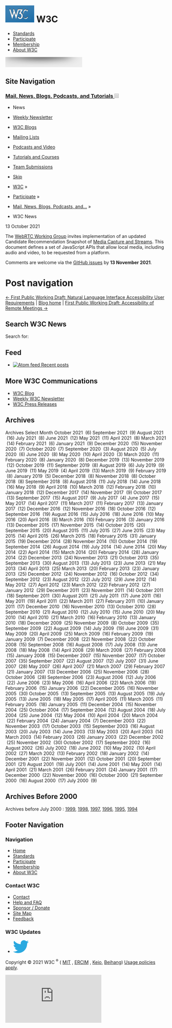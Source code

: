 [<img src="/2008/site/images/logo-w3c-mobile-lg" alt="W3C" width="90" height="53" />](/) <span class="alt-logo">W3C</span>
==========================================================================================================================

-   [Standards](/standards/)
-   [Participate](/participate/)
-   [Membership](/Consortium/membership)
-   [About W3C](/Consortium/)

<img src="/2008/site/images/logo-shadow" height="32" />

Site Navigation
---------------

### <span class="ribbon">[Mail, News, Blogs, Podcasts, and Tutorials <img src="/2008/site/images/header-link" alt="Header link" class="header-link" width="13" height="13" />](/participate/discussion.html "Up to Mail, News, Blogs, Podcasts, and Tutorials")</span>

-   <span class="current">News</span>
-   [Weekly Newsletter](/News/Public/)
-   [W3C Blogs](/blog/)
-   [Mailing Lists](/Mail/)
-   [Podcasts and Video](/participate/podcastsvideo.html)
-   [Tutorials and Courses](/2002/03/tutorials.html)
-   [Team Submissions](/TeamSubmission/)

-   [Skip](#w3c_content_body "Skip to content (e.g., when browsing via audio)")
-   [W3C](/) <span class="cr">»</span> 
-   [Participate](/participate/) <span class="cr">»</span> 
-   [Mail, News, Blogs, Podcasts, and…](/participate/discussion.html) <span class="cr">»</span> 
-   W3C News

<span class="date">13 October 2021</span>

The [WebRTC Working Group](https://www.w3.org/groups/wg/webrtc) invites implementation of an updated Candidate Recommendation Snapshot of [Media Capture and Streams](https://www.w3.org/TR/2021/CR-mediacapture-streams-20211013/). This document defines a set of JavaScript APIs that allow local media, including audio and video, to be requested from a platform.

Comments are welcome via the [GitHub issues](https://github.com/w3c/mediacapture-main/issues/) by **13 November 2021**.

Post navigation
===============

[<span class="meta-nav">←</span> First Public Working Draft: Natural Language Interface Accessibility User Requirements](https://www.w3.org/blog/news/archives/9275) | [Blog home](/blog/) | [First Public Working Draft: Accessibility of Remote Meetings <span class="meta-nav">→</span>](https://www.w3.org/blog/news/archives/9286)

Search W3C News
---------------

<span class="screen-reader-text">Search for:</span>

Feed
----

-   <a href="/blog/news/feed/" class="feedlink"><img src="/QA/2007/04/feed_icon" alt="Atom feed" width="12" height="12" /> Recent posts</a>

More W3C Communications
-----------------------

-   [W3C Blog](/blog/)
-   [Weekly W3C Newsletter](/News/Public/)
-   [W3C Press Releases](/Press/)

Archives
--------

Archives Select Month October 2021  (6) September 2021  (9) August 2021  (16) July 2021  (8) June 2021  (12) May 2021  (11) April 2021  (8) March 2021  (14) February 2021  (6) January 2021  (9) December 2020  (15) November 2020  (7) October 2020  (7) September 2020  (3) August 2020  (5) July 2020  (6) June 2020  (8) May 2020  (10) April 2020  (3) March 2020  (11) February 2020  (8) January 2020  (8) December 2019  (13) November 2019  (12) October 2019  (11) September 2019  (8) August 2019  (6) July 2019  (9) June 2019  (11) May 2019  (4) April 2019  (13) March 2019  (9) February 2019  (8) January 2019  (5) December 2018  (8) November 2018  (8) October 2018  (8) September 2018  (8) August 2018  (11) July 2018  (14) June 2018  (16) May 2018  (9) April 2018  (10) March 2018  (12) February 2018  (10) January 2018  (12) December 2017  (14) November 2017  (9) October 2017  (13) September 2017  (15) August 2017  (9) July 2017  (4) June 2017  (15) May 2017  (14) April 2017  (11) March 2017  (11) February 2017  (13) January 2017  (12) December 2016  (12) November 2016  (18) October 2016  (12) September 2016  (19) August 2016  (15) July 2016  (18) June 2016  (10) May 2016  (20) April 2016  (8) March 2016  (10) February 2016  (3) January 2016  (13) December 2015  (17) November 2015  (14) October 2015  (20) September 2015  (20) August 2015  (11) July 2015  (27) June 2015  (23) May 2015  (14) April 2015  (26) March 2015  (18) February 2015  (31) January 2015  (19) December 2014  (28) November 2014  (10) October 2014  (19) September 2014  (26) August 2014  (19) July 2014  (14) June 2014  (20) May 2014  (22) April 2014  (15) March 2014  (20) February 2014  (28) January 2014  (22) December 2013  (24) November 2013  (21) October 2013  (35) September 2013  (30) August 2013  (13) July 2013  (23) June 2013  (21) May 2013  (34) April 2013  (25) March 2013  (20) February 2013  (23) January 2013  (25) December 2012  (24) November 2012  (16) October 2012  (34) September 2012  (23) August 2012  (22) July 2012  (29) June 2012  (14) May 2012  (27) April 2012  (23) March 2012  (22) February 2012  (27) January 2012  (29) December 2011  (23) November 2011  (14) October 2011  (18) September 2011  (30) August 2011  (21) July 2011  (17) June 2011  (16) May 2011  (19) April 2011  (22) March 2011  (27) February 2011  (10) January 2011  (17) December 2010  (16) November 2010  (13) October 2010  (28) September 2010  (21) August 2010  (12) July 2010  (15) June 2010  (20) May 2010  (14) April 2010  (21) March 2010  (16) February 2010  (13) January 2010  (18) December 2009  (25) November 2009  (8) October 2009  (35) September 2009  (22) August 2009  (14) July 2009  (19) June 2009  (31) May 2009  (20) April 2009  (25) March 2009  (16) February 2009  (19) January 2009  (7) December 2008  (22) November 2008  (22) October 2008  (15) September 2008  (16) August 2008  (17) July 2008  (13) June 2008  (18) May 2008  (14) April 2008  (29) March 2008  (27) February 2008  (15) January 2008  (15) December 2007  (15) November 2007  (17) October 2007  (35) September 2007  (22) August 2007  (12) July 2007  (31) June 2007  (28) May 2007  (26) April 2007  (21) March 2007  (29) February 2007  (21) January 2007  (13) December 2006  (25) November 2006  (28) October 2006  (28) September 2006  (23) August 2006  (12) July 2006  (22) June 2006  (23) May 2006  (16) April 2006  (22) March 2006  (19) February 2006  (15) January 2006  (22) December 2005  (16) November 2005  (30) October 2005  (13) September 2005  (13) August 2005  (19) July 2005  (13) June 2005  (18) May 2005  (17) April 2005  (11) March 2005  (11) February 2005  (18) January 2005  (11) December 2004  (15) November 2004  (25) October 2004  (17) September 2004  (12) August 2004  (18) July 2004  (25) June 2004  (12) May 2004  (10) April 2004  (20) March 2004  (22) February 2004  (24) January 2004  (7) December 2003  (22) November 2003  (17) October 2003  (15) September 2003  (16) August 2003  (20) July 2003  (14) June 2003  (13) May 2003  (20) April 2003  (14) March 2003  (14) February 2003  (26) January 2003  (22) December 2002  (25) November 2002  (30) October 2002  (17) September 2002  (16) August 2002  (26) July 2002  (18) June 2002  (10) May 2002  (10) April 2002  (27) March 2002  (13) February 2002  (18) January 2002  (14) December 2001  (22) November 2001  (12) October 2001  (20) September 2001  (21) August 2001  (19) July 2001  (14) June 2001  (14) May 2001  (14) April 2001  (21) March 2001  (26) February 2001  (24) January 2001  (17) December 2000  (22) November 2000  (16) October 2000  (21) September 2000  (16) August 2000  (17) July 2000  (9)

Archives Before 2000
--------------------

Archives before July 2000 : [1999](/News/1999), [1998](/News/1998), [1997](/News/1997), [1996](/News/1996), [1995](/News/1995), [1994](/News/1994)

Footer Navigation
-----------------

### Navigation

-   [Home](/)
-   [Standards](/standards/)
-   [Participate](/participate/)
-   [Membership](/Consortium/membership)
-   [About W3C](/Consortium/)

### Contact W3C

-   [Contact](/Consortium/contact)
-   [Help and FAQ](/Help/)
-   [Sponsor / Donate](/Consortium/sponsor/)
-   [Site Map](/Consortium/siteindex)
-   [Feedback](http://lists.w3.org/Archives/Public/site-comments/)

### W3C Updates

-   [<img src="/2008/site/images/Twitter_bird_logo_2012.svg" alt="Twitter" class="social-icon" height="40" />](http://twitter.com/W3C "Follow W3C on Twitter")

Copyright © 2021 W3C <sup>®</sup> ( [MIT](http://www.csail.mit.edu/) , [ERCIM](http://www.ercim.eu/) , [Keio](http://www.keio.ac.jp/), [Beihang](http://ev.buaa.edu.cn/)) [Usage policies apply](/Consortium/Legal/ipr-notice).

![](https://www.w3.org/analytics/piwik/js/index.php?idsite=7&rec=1)
